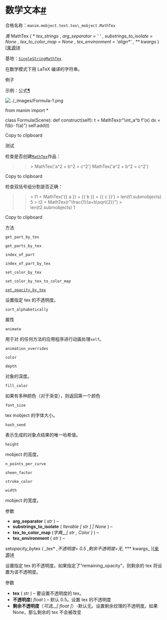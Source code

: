 # 数学文本[#](#mathtex "此标题的固定链接")

合格名称：`manim.mobject.text.tex\_mobject.MathTex`

_类_ MathTex ( _\* tex_strings_ , _arg_separator = ' '_ , _substrings_to_isolate = None_ , _tex_to_color_map = None_ , _tex_environment = 'align\*'_ , _\*\* kwargs_ )[\[来源\]](../_modules/manim/mobject/text/tex_mobject.html#MathTex)[#](#manim.mobject.text.tex_mobject.MathTex "此定义的固定链接")

基地：[`SingleStringMathTex`](manim.mobject.text.tex_mobject.SingleStringMathTex.html#manim.mobject.text.tex_mobject.SingleStringMathTex "manim.mobject.text.tex_mobject.SingleStringMathTex")

在数学模式下用 LaTeX 编译的字符串。

例子

示例：公式[¶](#formula)

![../_images/Formula-1.png](../_images/Formula-1.png)

from manim import \*

class Formula(Scene):
def construct(self):
t = MathTex(r"\\int_a^b f'(x) dx = f(b)- f(a)")
self.add(t)

Copy to clipboard

测试

检查是否创建[`MathTex`](#manim.mobject.text.tex_mobject.MathTex "manim.mobject.text.tex_mobject.MathTex")作品：

> > \> MathTex('a^2 + b^2 = c^2')
> > MathTex('a^2 + b^2 = c^2')

Copy to clipboard

检查双括号组分割是否正确：

> > \> t1 = MathTex('{{ a }} + {{ b }} = {{ c }}')
> > \> len(t1.submobjects)
> > 5
> > \> t2 = MathTex(r"\\frac{1}{a+b\\sqrt{2}}")
> > \> len(t2.submobjects)
> > 1

Copy to clipboard

方法

`get_part_by_tex`

`get_parts_by_tex`

`index_of_part`

`index_of_part_by_tex`

`set_color_by_tex`

`set_color_by_tex_to_color_map`

[`set_opacity_by_tex`](#manim.mobject.text.tex_mobject.MathTex.set_opacity_by_tex "manim.mobject.text.tex_mobject.MathTex.set_opacity_by_tex")

设置指定 tex 的不透明度。

`sort_alphabetically`

属性

`animate`

用于对 的任何方法的应用程序进行动画处理`self`。

`animation_overrides`

`color`

`depth`

对象的深度。

`fill_color`

如果有多种颜色（对于渐变），则返回第一个颜色

`font_size`

tex mobject 的字体大小。

`hash_seed`

表示生成的对象点结果的唯一哈希值。

`height`

mobject 的高度。

`n_points_per_curve`

`sheen_factor`

`stroke_color`

`width`

mobject 的宽度。

参数

- **arg_separator** ( _str_ ) –
- **substrings_to_isolate** ( _Iterable_ _\[_ _str_ _\]_ _|_ _None_ ) –
- **tex_to_color_map** (_字典\_\_\[_ _str_ _,_ _Color_ _\]_ ) –
- **tex_environment** ( _str_ ) –

set*opacity_by*tex ( \_tex* ,*不透明度= 0.5* ,*剩余不透明度=无*, *\*\* kwargs\_ )[\[来源\]](../_modules/manim/mobject/text/tex_mobject.html#MathTex.set_opacity_by_tex)[#](#manim.mobject.text.tex_mobject.MathTex.set_opacity_by_tex "此定义的固定链接")

设置指定 tex 的不透明度。如果指定了“remaining_opacity”，则剩余的 tex 将设置为该不透明度。

参数

- **tex** ( _str_ ) – 要设置不透明度的 tex。
- **不透明度**( _float_ ) – 默认 0.5。设置 tex 的不透明度
- **剩余不透明度**（_可选\_\_\[_ _float_ _\]_）-默认无。设置剩余纹理的不透明度。如果 None，那么剩余的 tex 不会被改变
